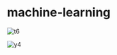 # machine-learning

![t6](https://github.com/LucasMateus500/machine-learning/assets/126467107/5d24c202-c646-4217-a42f-2d29a4d7cf25)



![y4](https://github.com/LucasMateus500/machine-learning/assets/126467107/d6f4345e-163f-452d-a078-76d154e92c13)
